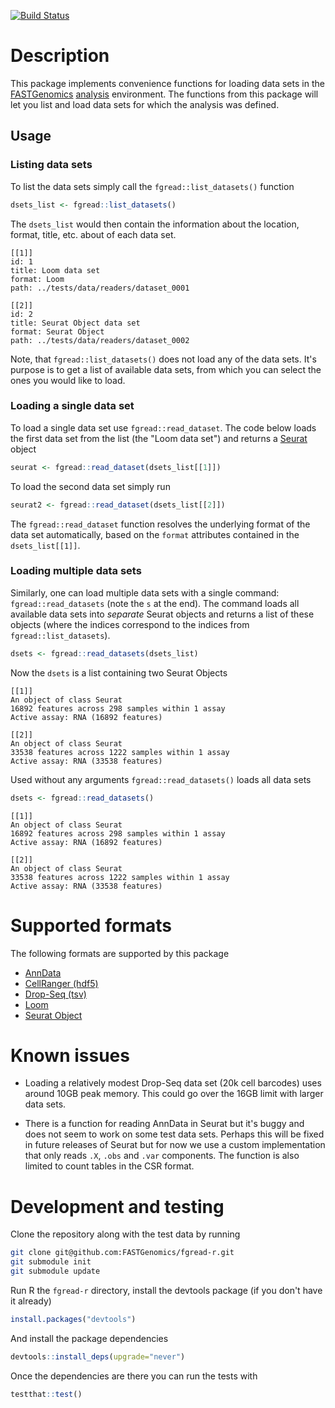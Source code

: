 [![Build Status](https://travis-ci.org/FASTGenomics/fgread-r.svg?branch=master)](https://fastgenomics.github.io/fgread-r/docs/)

# Description

This package implements convenience functions for loading data sets in the
[FASTGenomics][fg] [analysis][fg_analysis] environment.  The functions from this package
will let you list and load data sets for which the analysis was defined.

[fg]: https://beta.fastgenomics.org/webclient/
[fg_analysis]: https://beta.fastgenomics.org/webclient/searchPage/analyses

## Usage

### Listing data sets

To list the data sets simply call the `fgread::list_datasets()` function

``` R
dsets_list <- fgread::list_datasets()
```

The `dsets_list` would then contain the information about the location, format, title,
etc. about of each data set.

```
[[1]]
id: 1
title: Loom data set
format: Loom
path: ../tests/data/readers/dataset_0001

[[2]]
id: 2
title: Seurat Object data set
format: Seurat Object
path: ../tests/data/readers/dataset_0002
```

Note, that `fgread::list_datasets()` does not load any of the data sets.  It's purpose
is to get a list of available data sets, from which you can select the ones you would
like to load.

### Loading a single data set

To load a single data set use `fgread::read_dataset`.  The code below loads the first
data set from the list (the "Loom data set") and returns a [Seurat][seurat] object

``` R
seurat <- fgread::read_dataset(dsets_list[[1]])
```

To load the second data set simply run

``` R
seurat2 <- fgread::read_dataset(dsets_list[[2]])
```

The `fgread::read_dataset` function resolves the underlying format of the data set
automatically, based on the `format` attributes contained in the `dsets_list[[1]]`.

[seurat]: https://satijalab.org/seurat/

### Loading multiple data sets

Similarly, one can load multiple data sets with a single command:
`fgread::read_datasets` (note the `s` at the end).  The command loads all available data
sets into _separate_ Seurat objects and returns a list of these objects (where the
indices correspond to the indices from `fgread::list_datasets`).

``` R
dsets <- fgread::read_datasets(dsets_list)
```
Now the `dsets` is a list containing two Seurat Objects

```
[[1]]
An object of class Seurat
16892 features across 298 samples within 1 assay
Active assay: RNA (16892 features)

[[2]]
An object of class Seurat
33538 features across 1222 samples within 1 assay
Active assay: RNA (33538 features)
```

Used without any arguments `fgread::read_datasets()` loads all data sets

``` R
dsets <- fgread::read_datasets()
```


```
[[1]]
An object of class Seurat
16892 features across 298 samples within 1 assay
Active assay: RNA (16892 features)

[[2]]
An object of class Seurat
33538 features across 1222 samples within 1 assay
Active assay: RNA (33538 features)
```

# Supported formats

The following formats are supported by this package
- [AnnData](https://github.com/theislab/anndata)
- [CellRanger (hdf5)](https://support.10xgenomics.com/single-cell-gene-expression/software/pipelines/latest/advanced/h5_matrices)
- [Drop-Seq (tsv)](https://github.com/Hoohm/dropSeqPipe/)
- [Loom](http://loompy.org/)
- [Seurat Object](https://satijalab.org/seurat/)

# Known issues

- Loading a relatively modest Drop-Seq data set (20k cell barcodes) uses around 10GB
  peak memory.  This could go over the 16GB limit with larger data sets.

- There is a function for reading AnnData in Seurat but it's buggy and does not seem to
  work on some test data sets.  Perhaps this will be fixed in future releases of Seurat
  but for now we use a custom implementation that only reads `.X`, `.obs` and `.var`
  components.  The function is also limited to count tables in the CSR format.

# Development and testing

Clone the repository along with the test data by running

``` bash
git clone git@github.com:FASTGenomics/fgread-r.git
git submodule init
git submodule update
```

Run R the `fgread-r` directory, install the devtools package (if you don't have it already)

``` R
install.packages("devtools")
```

And install the package dependencies

``` R
devtools::install_deps(upgrade="never")
```

Once the dependencies are there you can run the tests with

``` R
testthat::test()
```
